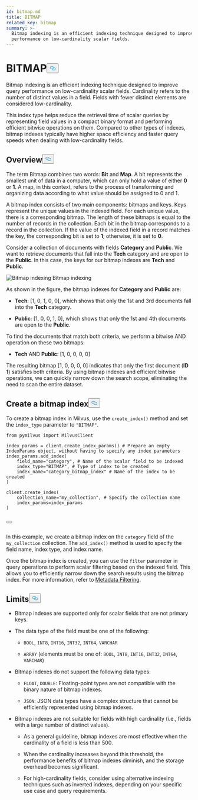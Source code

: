 ```yaml
---
id: bitmap.md
title: BITMAP​
related_key: bitmap
summary: >-
  Bitmap indexing is an efficient indexing technique designed to improve query
  performance on low-cardinality scalar fields.
---
```

<h1 id="BITMAP​" class="common-anchor-header">BITMAP​<button data-href="#BITMAP​" class="anchor-icon" translate="no">
      <svg translate="no"
        aria-hidden="true"
        focusable="false"
        height="20"
        version="1.1"
        viewBox="0 0 16 16"
        width="16"
      >
        <path
          fill="#0092E4"
          fill-rule="evenodd"
          d="M4 9h1v1H4c-1.5 0-3-1.69-3-3.5S2.55 3 4 3h4c1.45 0 3 1.69 3 3.5 0 1.41-.91 2.72-2 3.25V8.59c.58-.45 1-1.27 1-2.09C10 5.22 8.98 4 8 4H4c-.98 0-2 1.22-2 2.5S3 9 4 9zm9-3h-1v1h1c1 0 2 1.22 2 2.5S13.98 12 13 12H9c-.98 0-2-1.22-2-2.5 0-.83.42-1.64 1-2.09V6.25c-1.09.53-2 1.84-2 3.25C6 11.31 7.55 13 9 13h4c1.45 0 3-1.69 3-3.5S14.5 6 13 6z"
        ></path>
      </svg>
    </button></h1><p>Bitmap indexing is an efficient indexing technique designed to improve query performance on low-cardinality scalar fields. Cardinality refers to the number of distinct values in a field. Fields with fewer distinct elements are considered low-cardinality.​</p>
<p>This index type helps reduce the retrieval time of scalar queries by representing field values in a compact binary format and performing efficient bitwise operations on them. Compared to other types of indexes, bitmap indexes typically have higher space efficiency and faster query speeds when dealing with low-cardinality fields.​</p>
<h2 id="Overview" class="common-anchor-header">Overview<button data-href="#Overview" class="anchor-icon" translate="no">
      <svg translate="no"
        aria-hidden="true"
        focusable="false"
        height="20"
        version="1.1"
        viewBox="0 0 16 16"
        width="16"
      >
        <path
          fill="#0092E4"
          fill-rule="evenodd"
          d="M4 9h1v1H4c-1.5 0-3-1.69-3-3.5S2.55 3 4 3h4c1.45 0 3 1.69 3 3.5 0 1.41-.91 2.72-2 3.25V8.59c.58-.45 1-1.27 1-2.09C10 5.22 8.98 4 8 4H4c-.98 0-2 1.22-2 2.5S3 9 4 9zm9-3h-1v1h1c1 0 2 1.22 2 2.5S13.98 12 13 12H9c-.98 0-2-1.22-2-2.5 0-.83.42-1.64 1-2.09V6.25c-1.09.53-2 1.84-2 3.25C6 11.31 7.55 13 9 13h4c1.45 0 3-1.69 3-3.5S14.5 6 13 6z"
        ></path>
      </svg>
    </button></h2><p>The term Bitmap combines two words: <strong>Bit</strong> and <strong>Map</strong>. A bit represents the smallest unit of data in a computer, which can only hold a value of either <strong>0</strong> or <strong>1</strong>. A map, in this context, refers to the process of transforming and organizing data according to what value should be assigned to 0 and 1.​</p>
<p>A bitmap index consists of two main components: bitmaps and keys. Keys represent the unique values in the indexed field. For each unique value, there is a corresponding bitmap. The length of these bitmaps is equal to the number of records in the collection. Each bit in the bitmap corresponds to a record in the collection. If the value of the indexed field in a record matches the key, the corresponding bit is set to <strong>1</strong>; otherwise, it is set to <strong>0</strong>.​</p>
<p>Consider a collection of documents with fields <strong>Category</strong> and <strong>Public</strong>. We want to retrieve documents that fall into the <strong>Tech</strong> category and are open to the <strong>Public</strong>. In this case, the keys for our bitmap indexes are <strong>Tech</strong> and <strong>Public</strong>.​</p>
<p>
  <span class="img-wrapper">
    <img translate="no" src="/docs/v2.5.x/assets/bitmap.png" alt="Bitmap indexing" class="doc-image" id="bitmap-indexing" />
    <span>Bitmap indexing</span>
  </span>
</p>
<p>As shown in the figure, the bitmap indexes for <strong>Category</strong> and <strong>Public</strong> are:​</p>
<ul>
<li><p><strong>Tech</strong>: [1, 0, 1, 0, 0], which shows that only the 1st and 3rd documents fall into the <strong>Tech</strong> category.​</p></li>
<li><p><strong>Public</strong>: [1, 0, 0, 1, 0], which shows that only the 1st and 4th documents are open to the <strong>Public</strong>.​</p></li>
</ul>
<p>To find the documents that match both criteria, we perform a bitwise AND operation on these two bitmaps:​</p>
<ul>
<li><strong>Tech</strong> AND <strong>Public</strong>: [1, 0, 0, 0, 0]​</li>
</ul>
<p>The resulting bitmap [1, 0, 0, 0, 0] indicates that only the first document (<strong>ID</strong> <strong>1</strong>) satisfies both criteria. By using bitmap indexes and efficient bitwise operations, we can quickly narrow down the search scope, eliminating the need to scan the entire dataset.​</p>
<h2 id="Create-a-bitmap-index" class="common-anchor-header">Create a bitmap index<button data-href="#Create-a-bitmap-index" class="anchor-icon" translate="no">
      <svg translate="no"
        aria-hidden="true"
        focusable="false"
        height="20"
        version="1.1"
        viewBox="0 0 16 16"
        width="16"
      >
        <path
          fill="#0092E4"
          fill-rule="evenodd"
          d="M4 9h1v1H4c-1.5 0-3-1.69-3-3.5S2.55 3 4 3h4c1.45 0 3 1.69 3 3.5 0 1.41-.91 2.72-2 3.25V8.59c.58-.45 1-1.27 1-2.09C10 5.22 8.98 4 8 4H4c-.98 0-2 1.22-2 2.5S3 9 4 9zm9-3h-1v1h1c1 0 2 1.22 2 2.5S13.98 12 13 12H9c-.98 0-2-1.22-2-2.5 0-.83.42-1.64 1-2.09V6.25c-1.09.53-2 1.84-2 3.25C6 11.31 7.55 13 9 13h4c1.45 0 3-1.69 3-3.5S14.5 6 13 6z"
        ></path>
      </svg>
    </button></h2><p>To create a bitmap index in Milvus, use the <code translate="no">create_index()</code> method and set the <code translate="no">index_type</code> parameter to <code translate="no">&quot;BITMAP&quot;</code>.​</p>
<pre><code translate="no" class="language-python"><span class="hljs-keyword">from</span> pymilvus <span class="hljs-keyword">import</span> MilvusClient​
​
index_params = client.create_index_params() <span class="hljs-comment"># Prepare an empty IndexParams object, without having to specify any index parameters​</span>
index_params.add_index(​
    field_name=<span class="hljs-string">&quot;category&quot;</span>, <span class="hljs-comment"># Name of the scalar field to be indexed​</span>
    index_type=<span class="hljs-string">&quot;BITMAP&quot;</span>, <span class="hljs-comment"># Type of index to be created​</span>
    index_name=<span class="hljs-string">&quot;category_bitmap_index&quot;</span> <span class="hljs-comment"># Name of the index to be created​</span>
)​
​
client.create_index(​
    collection_name=<span class="hljs-string">&quot;my_collection&quot;</span>, <span class="hljs-comment"># Specify the collection name​</span>
    index_params=index_params​
)​

<button class="copy-code-btn"></button></code></pre>
<p>In this example, we create a bitmap index on the <code translate="no">category</code> field of the <code translate="no">my_collection</code> collection. The <code translate="no">add_index()</code> method is used to specify the field name, index type, and index name.​</p>
<p>Once the bitmap index is created, you can use the <code translate="no">filter</code> parameter in query operations to perform scalar filtering based on the indexed field. This allows you to efficiently narrow down the search results using the bitmap index. For more information, refer to <a href="/docs/es/boolean.md">Metadata Filtering</a>.​</p>
<h2 id="Limits" class="common-anchor-header">Limits<button data-href="#Limits" class="anchor-icon" translate="no">
      <svg translate="no"
        aria-hidden="true"
        focusable="false"
        height="20"
        version="1.1"
        viewBox="0 0 16 16"
        width="16"
      >
        <path
          fill="#0092E4"
          fill-rule="evenodd"
          d="M4 9h1v1H4c-1.5 0-3-1.69-3-3.5S2.55 3 4 3h4c1.45 0 3 1.69 3 3.5 0 1.41-.91 2.72-2 3.25V8.59c.58-.45 1-1.27 1-2.09C10 5.22 8.98 4 8 4H4c-.98 0-2 1.22-2 2.5S3 9 4 9zm9-3h-1v1h1c1 0 2 1.22 2 2.5S13.98 12 13 12H9c-.98 0-2-1.22-2-2.5 0-.83.42-1.64 1-2.09V6.25c-1.09.53-2 1.84-2 3.25C6 11.31 7.55 13 9 13h4c1.45 0 3-1.69 3-3.5S14.5 6 13 6z"
        ></path>
      </svg>
    </button></h2><ul>
<li><p>Bitmap indexes are supported only for scalar fields that are not primary keys.​</p></li>
<li><p>The data type of the field must be one of the following:​</p>
<ul>
<li><p><code translate="no">BOOL</code>, <code translate="no">INT8</code>, <code translate="no">INT16</code>, <code translate="no">INT32</code>, <code translate="no">INT64</code>, <code translate="no">VARCHAR</code>​</p></li>
<li><p><code translate="no">ARRAY</code> (elements must be one of: <code translate="no">BOOL</code>, <code translate="no">INT8</code>, <code translate="no">INT16</code>, <code translate="no">INT32</code>, <code translate="no">INT64</code>, <code translate="no">VARCHAR</code>)​</p></li>
</ul></li>
<li><p>Bitmap indexes do not support the following data types:​</p>
<ul>
<li><p><code translate="no">FLOAT</code>, <code translate="no">DOUBLE</code>: Floating-point types are not compatible with the binary nature of bitmap indexes.​</p></li>
<li><p><code translate="no">JSON</code>: JSON data types have a complex structure that cannot be efficiently represented using bitmap indexes.​</p></li>
</ul></li>
<li><p>Bitmap indexes are not suitable for fields with high cardinality (i.e., fields with a large number of distinct values).​</p>
<ul>
<li><p>As a general guideline, bitmap indexes are most effective when the cardinality of a field is less than 500.​</p></li>
<li><p>When the cardinality increases beyond this threshold, the performance benefits of bitmap indexes diminish, and the storage overhead becomes significant.​</p></li>
<li><p>For high-cardinality fields, consider using alternative indexing techniques such as inverted indexes, depending on your specific use case and query requirements.​</p></li>
</ul></li>
</ul>
